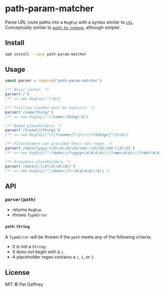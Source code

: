 # path-param-matcher

Parse URL route paths into a `RegExp` with a syntax similar to [`chi`](https://github.com/go-chi/chi). Conceptually similar to [`path-to-regexp`](https://github.com/pillarjs/path-to-regexp), although simpler.

## Install

```sh
npm install --save path-param-matcher
```

## Usage

```js
const parser = require('path-param-matcher')

/** Basic routes. */
parser('/')
/** => new RegExp(/^\/$/)

/** Trailing slashes must be explicit. */
parser('/some/thing/')
/** => new RegExp(/^\/some\/thing\/$/)

/** Named placeholders. */
parser('/{some}/{thing}')
/** => new RegExp(/^\/(?<some>[^/]+)\/(?<thing>[^/]+)$/)

/** Placeholders can provided their own regex. */
parser('/date/{yyyy:\\d\\d\\d\\d}/{mm:\\d\\d}/{dd:\\d\\d}')
/** => new RegExp(/^\/date\/(?<yyyy>\d\d\d\d)\/(?<mm>\d\d)\/(?<dd>\d\d)$/) */

/** Anonymous placeholders. */
parser('/date/{:\\d\\d\\d\\d}/')
/** => new RegExp(/^\/date\/(?:\d\d\d\d)\/$/) */
```

## API

### `parser(path)`

- returns `RegExp`
- throws `TypeError`

#### `path`: `String`

A `TypeError` will be thrown if the `path` meets any of the following criteria:

- It is not a `String`.
- It does not begin with a `/`.
- A placeholder regex contains a `/`, `{`, or `}`.

## License

MIT © Pat Gaffney